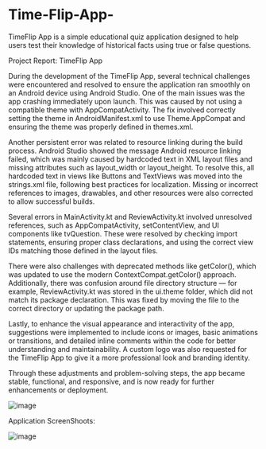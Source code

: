 # Time-Flip-App-
TimeFlip App is a simple educational quiz application designed to help users test their knowledge of historical facts using true or false questions. 

Project Report: TimeFlip App 

During the development of the TimeFlip App, several technical challenges were encountered and resolved to ensure the application ran smoothly on an Android device using Android Studio. One of the main issues was the app crashing immediately upon launch. This was caused by not using a compatible theme with AppCompatActivity. The fix involved correctly setting the theme in AndroidManifest.xml to use Theme.AppCompat and ensuring the theme was properly defined in themes.xml.

Another persistent error was related to resource linking during the build process. Android Studio showed the message Android resource linking failed, which was mainly caused by hardcoded text in XML layout files and missing attributes such as layout_width or layout_height. To resolve this, all hardcoded text in views like Buttons and TextViews was moved into the strings.xml file, following best practices for localization. Missing or incorrect references to images, drawables, and other resources were also corrected to allow successful builds.

Several errors in MainActivity.kt and ReviewActivity.kt involved unresolved references, such as AppCompatActivity, setContentView, and UI components like tvQuestion. These were resolved by checking import statements, ensuring proper class declarations, and using the correct view IDs matching those defined in the layout files.

There were also challenges with deprecated methods like getColor(), which was updated to use the modern ContextCompat.getColor() approach. Additionally, there was confusion around file directory structure — for example, ReviewActivity.kt was stored in the ui.theme folder, which did not match its package declaration. This was fixed by moving the file to the correct directory or updating the package path.

Lastly, to enhance the visual appearance and interactivity of the app, suggestions were implemented to include icons or images, basic animations or transitions, and detailed inline comments within the code for better understanding and maintainability. A custom logo was also requested for the TimeFlip App to give it a more professional look and branding identity.

Through these adjustments and problem-solving steps, the app became stable, functional, and responsive, and is now ready for further enhancements or deployment.

![image](https://github.com/user-attachments/assets/7c99a5da-a238-4f50-a588-35eb147c4e4a)


Application ScreenShoots: 

![image](https://github.com/user-attachments/assets/365a6459-c66c-40e5-a934-48bfc95ebfcd)



